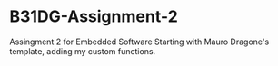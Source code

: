 # B31DG-Assignment-2
Assingment 2 for Embedded Software
Starting with Mauro Dragone's template, adding my custom functions.
